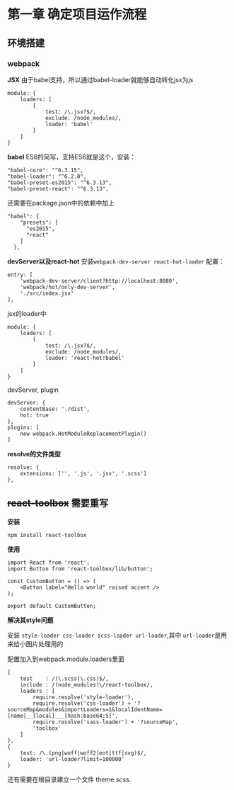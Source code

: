 # 第一章 确定项目运作流程

## 环境搭建
### webpack
**JSX**
由于babel支持，所以通过babel-loader就能够自动转化jsx为js

```
module: {
	loaders: [
		{
			test: /\.jsx?$/,
			exclude: /node_modules/,
			loader: 'babel'
		}
	]
}
```

**babel**
ES6的简写，支持ES6就是这个，安装：

```
"babel-core": "^6.3.15",
"babel-loader": "^6.2.0",
"babel-preset-es2015": "^6.3.13",
"babel-preset-react": "^6.3.13",
```
还需要在package.json中的依赖中加上

```
"babel": {
    "presets": [
      "es2015",
      "react"
    ]
  },
```  


**devServer以及react-hot**
安装`webpack-dev-server react-hot-loader`
配置：

```
entry: [
	'webpack-dev-server/client?http://localhost:8080',
	'webpack/hot/only-dev-server',
	'./src/index.jsx'
],
```
jsx的loader中

```
module: {
	loaders: [
		{
			test: /\.jsx?$/,
			exclude: /node_modules/,
			loader: 'react-hot!babel'
		}
	]
}
```
devServer, plugin

```
devServer: {
	contentBase: './dist',
	hot: true
},
plugins: [
	new webpack.HotModuleReplacementPlugin()
]
```

**resolve的文件类型**

```
resolve: {
	extensions: ['', '.js', '.jsx', '.scss']
},
```

## ~~react-toolbox~~ **需要重写**
**安装**

`npm install react-toolbox`

**使用**

```
import React from 'react';
import Button from 'react-toolbox/lib/button';

const CustomButton = () => (
	<Button label="Hello world" raised accent />
);

export default CustomButton;

```

**解决其style问题**

安装 `style-loader css-loader scss-loader url-loader`,其中 `url-loader`是用来给小图片处理用的

配置加入到webpack.module.loaders里面

```
{
	test    : /(\.scss|\.css)$/,
	include : /(node_modules)\/react-toolbox/,
	loaders : [
		require.resolve('style-loader'),
		require.resolve('css-loader') + '?sourceMap&modules&importLoaders=1&localIdentName=[name]__[local]___[hash:base64:5]',
		require.resolve('sass-loader') + '?sourceMap',
		'toolbox'
	]
},
{
	test: /\.(png|woff|woff2|eot|ttf|svg)$/,
	loader: 'url-loader?limit=100000'
}
```
还有需要在根目录建立一个文件 theme.scss.




